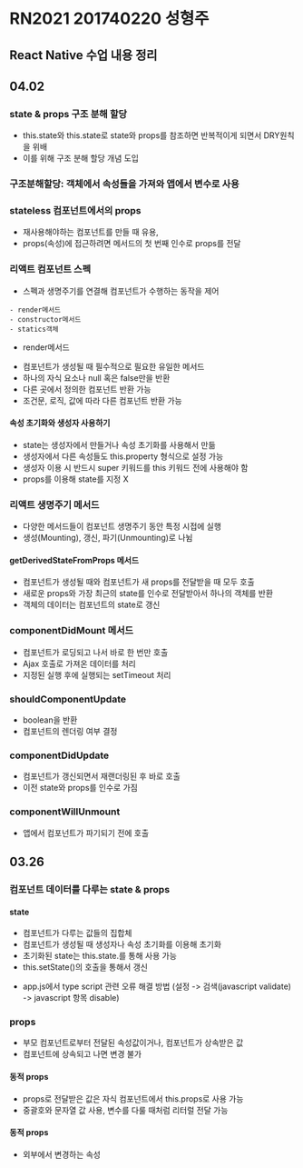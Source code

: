 RN2021 201740220 성형주
=============

React Native 수업 내용 정리
-------------

## 04.02
### state & props 구조 분해 할당
- this.state와 this.state로 state와 props를 참조하면 반복적이게 되면서 DRY원칙을 위배
- 이를 위해 구조 분해 할당 개념 도입

### 구조분해할당: 객체에서 속성들을 가져와 앱에서 변수로 사용

### stateless 컴포넌트에서의 props
- 재사용해야하는 컴포넌트를 만들 때 유용, 
- props(속성)에 접근하려면 메서드의 첫 번째 인수로 props를 전달

### 리액트 컴포넌트 스펙
- 스펙과 생명주기를 연결해 컴포넌트가 수행하는 동작을 제어
```
- render메서드
- constructor메서드
- statics객체
```

* render메서드
- 컴포넌트가 생성될 때 필수적으로 필요한 유일한 메서드
- 하나의 자식 요소나 null 혹은 false만을 반환
- 다른 곳에서 정의한 컴포넌트 반환 가능
- 조건문, 로직, 값에 따라 다른 컴포넌트 반환 가능

#### 속성 초기화와 생성자 사용하기
- state는 생성자에서 만들거나 속성 초기화를 사용해서 만듦
- 생성자에서 다른 속성들도 this.property 형식으로 설정 가능
- 생성자 이용 시 반드시 super 키워드를 this 키워드 전에 사용해야 함
- props를 이용해 state를 지정 X

### 리액트 생명주기 메서드
- 다양한 메서드들이 컴포넌트 생명주기 동안 특정 시접에 실행
- 생성(Mounting), 갱신, 파기(Unmounting)로 나뉨

#### getDerivedStateFromProps 메서드
- 컴포넌트가 생성될 때와 컴포넌트가 새 props를 전달받을 때 모두 호출
- 새로운 props와 가장 최근의 state를 인수로 전달받아서 하나의 객체를 반환
- 객체의 데이터는 컴포넌트의 state로 갱신

### componentDidMount 메서드
- 컴포넌트가 로딩되고 나서 바로 한 번만 호출
- Ajax 호출로 가져온 데이터를 처리
- 지정된 실행 후에 실행되는 setTimeout 처리

### shouldComponentUpdate
- boolean을 반환
- 컴포넌트의 렌더링 여부 결정

### componentDidUpdate
- 컴포넌트가 갱신되면서 재랜더링된 후 바로 호출
- 이전 state와 props를 인수로 가짐

### componentWillUnmount
- 앱에서 컴포넌트가 파기되기 전에 호출


## 03.26
### 컴포넌트 데이터를 다루는 state & props
#### state
- 컴포넌트가 다루는 값들의 집합체
- 컴포넌트가 생성될 때 생성자나 속성 초기화를 이용해 초기화
- 초기화된 state는 this.state.를 통해 사용 가능
- this.setState()의 호출을 통해서 갱신

* app.js에서 type script 관련 오류 해결 방법
 (설정 -> 검색(javascript validate) -> javascript 항목 disable)

### props
- 부모 컴포넌트로부터 전달된 속성값이거나, 컴포넌트가 상속받은 값
- 컴포넌트에 상속되고 나면 변경 불가
#### 동적 props
- props로 전달받은 값은 자식 컴포넌트에서 this.props로 사용 가능
- 중괄호와 문자열 값 사용, 변수를 다룰 때처럼 리터럴 전달 가능
#### 동적 props
- 외부에서 변경하는 속성
